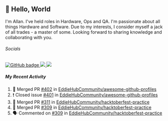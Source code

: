 ## :wave: Hello, World

I'm Allan. I've held roles in Hardware, Ops and QA. I'm passionate about all things Hardware and Software. Due to my interests, I consider myself a jack of all trades - a master of some. Looking forward to sharing knowledge and collaborating with you.

###### Socials
<p align="left">
  <a href="https://github.com/allanregush?tab=followers">
    <img src="https://img.shields.io/github/followers/allanregush?label=Followers&logo=GitHub&style=for-the-badge" alt="GitHub badge" />
  </a>
  <a href="http://twitter.com/allanregush">
    <img src="https://img.shields.io/twitter/follow/allanregush?label=Twitter&logo=twitter&style=for-the-badge" />
  </a>
  <a href="http://youtube.com/channel/UCm3gi8KLvEcIHT1SzSqeOcg?sub_confirmation=1">
    <img src="https://img.shields.io/youtube/views/hdtmIWETSTI?label=YouTube&logo=YouTube&style=for-the-badge" />
  </a>
</p>

##### My Recent Activity
<!--START_SECTION:activity-->
1. 🎉 Merged PR [#402](https://github.com/EddieHubCommunity/awesome-github-profiles/pull/402) in [EddieHubCommunity/awesome-github-profiles](https://github.com/EddieHubCommunity/awesome-github-profiles)
2. ❗️ Closed issue [#401](https://github.com/EddieHubCommunity/awesome-github-profiles/issues/401) in [EddieHubCommunity/awesome-github-profiles](https://github.com/EddieHubCommunity/awesome-github-profiles)
3. 🎉 Merged PR [#311](https://github.com/EddieHubCommunity/hacktoberfest-practice/pull/311) in [EddieHubCommunity/hacktoberfest-practice](https://github.com/EddieHubCommunity/hacktoberfest-practice)
4. 🎉 Merged PR [#309](https://github.com/EddieHubCommunity/hacktoberfest-practice/pull/309) in [EddieHubCommunity/hacktoberfest-practice](https://github.com/EddieHubCommunity/hacktoberfest-practice)
5. 🗣 Commented on [#309](https://github.com/EddieHubCommunity/hacktoberfest-practice/issues/309) in [EddieHubCommunity/hacktoberfest-practice](https://github.com/EddieHubCommunity/hacktoberfest-practice)
<!--END_SECTION:activity-->

<!--
**AllanRegush/AllanRegush** is a ✨ _special_ ✨ repository because its `README.md` (this file) appears on your GitHub profile.

Here are some ideas to get you started:

- 🔭 I’m currently working on ...
- 🌱 I’m currently learning ...
- 👯 I’m looking to collaborate on ...
- 🤔 I’m looking for help with ...
- 💬 Ask me about ...
- 📫 How to reach me: ...
- 😄 Pronouns: ...
- ⚡ Fun fact: ...
-->
